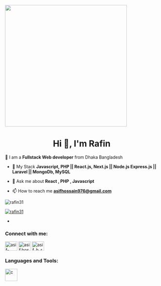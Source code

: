 <img height="400" width="auto" src="https://media.giphy.com/media/7ltN7lCgF2MQE/giphy.gif">
<h1 align="center">Hi 👋, I'm Rafin</h1>
<!--- <h3 align="center">A passionate Web developer from Bangladesh</h3>  --->


🔭 I am a **Fullstack Web developer** from Dhaka Bangladesh

- 🌱 My Stack **Javascript, PHP || React.js, Next.js || Node.js Express.js || Laravel || MongoDb, MySQL**

- 💬 Ask me about **React , PHP , Javascript**

- 📫 How to reach me **asifhossain976@gmail.com**


<p align="left"> <img src="https://komarev.com/ghpvc/?username=rafin31&label=Profile%20views&color=0e75b6&style=flat" alt="rafin31" /> </p>

<p align="left"> <a href="https://github.com/ryo-ma/github-profile-trophy"><img src="https://github-profile-trophy.vercel.app/?username=rafin31" alt="rafin31" /></a> </p>

- 

<h3 align="left">Connect with me:</h3>
<p align="left">
<a href="https://linkedin.com/in/asif-hossain-6982b81ba" target="blank"><img align="center" src="https://cdn.jsdelivr.net/npm/simple-icons@3.0.1/icons/linkedin.svg" alt="asif-hossain-6982b81ba" height="30" width="40" /></a>
<a href="https://fb.com/asif.hossain.58760608" target="blank"><img align="center" src="https://cdn.jsdelivr.net/npm/simple-icons@3.0.1/icons/facebook.svg" alt="asif.hossain.58760608" height="30" width="40" /></a>
<a href="https://instagram.com/asif_h_rafin" target="blank"><img align="center" src="https://cdn.jsdelivr.net/npm/simple-icons@3.0.1/icons/instagram.svg" alt="asif_h_rafin" height="30" width="40" /></a>
</p>

<h3 align="left">Languages and Tools:</h3>

<p align="left">  

<img src="https://img.shields.io/badge/C-00599C?style=for-the-badge&logo=c&logoColor=white" alt="c" width="40" height="40"/> 

</p>

